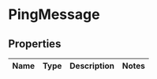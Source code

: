
# PingMessage

## Properties
Name | Type | Description | Notes
------------ | ------------- | ------------- | -------------



